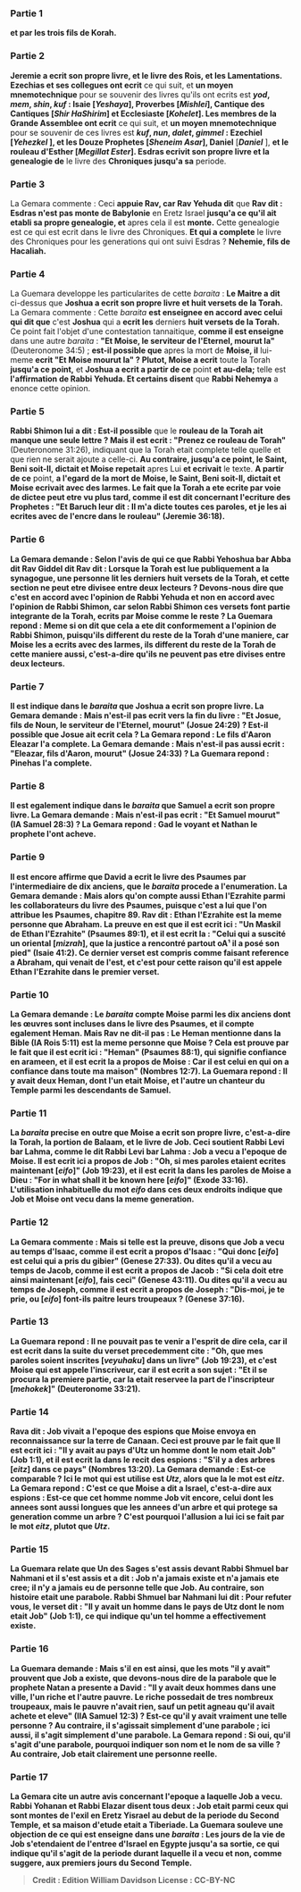 
### Partie 1
<b>et par les trois fils de Korah.</b>

### Partie 2
<b>Jeremie a ecrit son propre livre, et le livre des Rois, et les Lamentations. Ezechias et ses collegues ont ecrit</b> ce qui suit, et <b>un moyen mnemotechnique</b> pour se souvenir des livres qu'ils ont ecrits est <b><i>yod</i>, <i>mem</i>, <i>shin</i>, <i>kuf</i> : Isaie [<i>Yeshaya</i>], Proverbes [<i>Mishlei</i>], Cantique des Cantiques [<i>Shir HaShirim</i>] et Ecclesiaste [<i>Kohelet</i>]. Les membres de la Grande Assemblee ont ecrit</b> ce qui suit, et <b>un moyen mnemotechnique</b> pour se souvenir de ces livres est <b><i>kuf</i>, <i>nun</i>, <i>dalet</i>, <i>gimmel</i> : Ezechiel [<i>Yehezkel</i> ], et les Douze Prophetes [<i>Sheneim Asar</i>], Daniel</b> [<b><i>Daniel</i></b> ], <b>et le rouleau d'Esther [<i>Megillat Ester</i>]. Esdras ecrivit son propre livre et la genealogie de</b> le livre des <b>Chroniques jusqu'a sa</b> periode.

### Partie 3
La Gemara commente : Ceci <b>appuie Rav, car Rav Yehuda dit</b> que <b>Rav dit : Esdras n'est pas monte de Babylonie</b> en Eretz Israel <b>jusqu'a ce qu'il ait etabli sa propre genealogie, et</b> apres cela il est <b>monte.</b> Cette genealogie est ce qui est ecrit dans le livre des Chroniques. <b>Et qui a complete</b> le livre des Chroniques pour les generations qui ont suivi Esdras ? <b>Nehemie, fils de Hacaliah.</b>

### Partie 4
La Guemara developpe les particularites de cette <i>baraita</i> : <b>Le Maitre a dit</b> ci-dessus que <b>Joshua a ecrit son propre livre et huit versets de la Torah.</b> La Gemara commente : Cette <i>baraita</i> <b>est enseignee en accord avec celui qui dit que</b> c'est <b>Joshua</b> qui a <b>ecrit les</b> derniers <b>huit versets de la Torah.</b> Ce point fait l'objet d'une contestation tannaitique, <b>comme il est enseigne</b> dans une autre <i>baraita</i> : <b>"Et Moise, le serviteur de l'Eternel, mourut la"</b> (Deuteronome 34:5) ; <b>est-il possible que</b> apres la mort de <b>Moise, il</b> lui-meme <b>ecrit "Et Moise mourut la" ? Plutot, Moise a ecrit</b> toute la Torah <b>jusqu'a ce point,</b> et <b>Joshua a ecrit a partir de ce</b> point <b>et au-dela;</b> telle est <b>l'affirmation de Rabbi Yehuda. Et certains disent</b> que <b>Rabbi Nehemya</b> a enonce cette opinion.

### Partie 5
<b>Rabbi Shimon lui a dit : Est-il possible</b> que le <b>rouleau de la Torah ait manque une seule lettre ? Mais il est ecrit : "Prenez ce rouleau de Torah"</b> (Deuteronome 31:26), indiquant que la Torah etait complete telle quelle et que rien ne serait ajoute a celle-ci. <b>Au contraire, jusqu'a ce point, le Saint, Beni soit-Il, dictait et Moise repetait</b> apres Lui <b>et ecrivait</b> le texte. <b>A partir de ce</b> point, <b>a l'egard de la mort de Moise, <b>le Saint, Beni soit-Il, dictait et Moise ecrivait avec des larmes.</b> Le fait que la Torah a ete ecrite par voie de dictee peut etre vu <b>plus tard, comme il est dit</b> concernant l'ecriture des Prophetes : <b>"Et Baruch leur dit : Il m'a dicte toutes ces paroles, et je les ai ecrites avec de l'encre dans le rouleau"</b> (Jeremie 36:18).

### Partie 6
La Gemara demande : <b>Selon l'avis de qui</b> <b>ce que Rabbi Yehoshua bar Abba dit</b> <b>Rav Giddel dit</b> <b>Rav dit : </b> Lorsque la Torah est lue publiquement a la synagogue, <b>une</b> personne <b>lit les</b> derniers <b>huit versets de la Torah,</b> et cette section ne peut etre divisee entre deux lecteurs ? <b>Devons-nous dire</b> que <b>c'est</b> en accord avec l'opinion de <b>Rabbi Yehuda et non en accord avec</b> l'opinion de <b>Rabbi Shimon,</b> car selon Rabbi Shimon ces versets font partie integrante de la Torah, ecrits par Moise comme le reste ? La Guemara repond : <b>Meme</b> si <b>on dit</b> que cela a ete dit conformement a l'opinion de <b>Rabbi Shimon, puisqu'ils different</b> du reste de la Torah d'une maniere, car Moise les a ecrits avec des larmes, <b>ils different</b> du reste de la Torah de cette maniere aussi, c'est-a-dire qu'ils ne peuvent pas etre divises entre deux lecteurs.

### Partie 7
Il est indique dans le <i>baraita</i> que <b>Joshua a ecrit son propre livre.</b> La Gemara demande : <b>Mais n'est-il pas ecrit</b> vers la fin du livre : <b>"Et Josue, fils de Noun, le serviteur de l'Eternel, mourut"</b> (Josue 24:29) ? Est-il possible que Josue ait ecrit cela ? La Gemara repond : Le fils d'Aaron <b>Eleazar l'a complete.</b> La Gemara demande : <b>Mais n'est-il pas aussi <b>ecrit : "Eleazar, fils d'Aaron, mourut"</b> (Josue 24:33) ? La Guemara repond : <b>Pinehas l'a complete.</b>

### Partie 8
Il est egalement indique dans le <i>baraita</i> que <b>Samuel a ecrit son propre livre.</b> La Gemara demande : <b>Mais n'est-il pas ecrit : "Et Samuel mourut"</b> (IA Samuel 28:3) ? La Gemara repond : <b>Gad le voyant et Nathan le prophete l'ont acheve.</b>

### Partie 9
Il est encore affirme que <b>David a ecrit le livre des Psaumes par l'intermediaire de dix anciens,</b> que le <i>baraita</i> procede a l'enumeration. La Gemara demande : <b>Mais</b> alors <b>qu'on compte aussi Ethan l'Ezrahite</b> parmi les collaborateurs du livre des Psaumes, puisque c'est a lui que l'on attribue les Psaumes, chapitre 89. <b>Rav dit : Ethan l'Ezrahite est</b> la meme personne que <b>Abraham.</b> La preuve en est que <b>il est ecrit ici :</b> "Un Maskil de <b>Ethan l'Ezrahite"</b> (Psaumes 89:1), <b>et il est ecrit la : "Celui qui a suscité un oriental [<i>mizrah</i>], que la justice</b> a rencontré partout oA¹ il a posé son pied" (Isaie 41:2). Ce dernier verset est compris comme faisant reference a Abraham, qui venait de l'est, et c'est pour cette raison qu'il est appele Ethan l'Ezrahite dans le premier verset.

### Partie 10
La Gemara demande : Le <i>baraita</i> <b>compte Moise</b> parmi les dix anciens dont les œuvres sont incluses dans le livre des Psaumes, <b>et il</b> <b>compte egalement Heman. Mais Rav ne dit-il pas :</b> Le <b>Heman</b> mentionne dans la Bible (IA Rois 5:11) <b>est</b> la meme personne que <b>Moise ?</b> Cela est prouve par le fait que <b>il est ecrit ici : "Heman"</b> (Psaumes 88:1), qui signifie confiance en arameen, <b>et il est ecrit la</b> a propos de Moise : <b>Car il est celui en qui on a confiance dans toute ma maison"</b> (Nombres 12:7). La Guemara repond : <b>Il y avait deux Heman,</b> dont l'un etait Moise, et l'autre un chanteur du Temple parmi les descendants de Samuel.

### Partie 11
La <i>baraita</i> precise en outre que <b>Moise a ecrit son propre livre,</b> c'est-a-dire la Torah, <b>la portion de Balaam, et</b> le livre de <b>Job. Ceci soutient Rabbi Levi bar Lahma, comme le dit Rabbi Levi bar Lahma : Job</b> a vecu <b>a l'epoque de Moise. Il est ecrit ici</b> a propos de Job : <b>"Oh, si mes paroles etaient ecrites maintenant [<i>eifo</i>]"</b> (Job 19:23), <b>et il est ecrit la</b> dans les paroles de Moise a Dieu : <b>"For in what shall it be known here [<i>eifo</i>]"</b> (Exode 33:16). L'utilisation inhabituelle du mot <i>eifo</i> dans ces deux endroits indique que Job et Moise ont vecu dans la meme generation.

### Partie 12
La Gemara commente : <b>Mais</b> si telle est la preuve, <b>disons</b> que Job a vecu <b>au temps d'Isaac, comme il est ecrit</b> a propos d'Isaac : <b>"Qui donc [<i>eifo</i>] est celui qui a pris du gibier"</b> (Genese 27:33). <b>Ou dites</b> qu'il a vecu <b>au temps de Jacob, comme il est ecrit</b> a propos de Jacob : <b>"Si cela doit etre ainsi maintenant [<i>eifo</i>], fais ceci"</b> (Genese 43:11). <b>Ou dites</b> qu'il a vecu <b>au temps de Joseph, comme il est ecrit</b> a propos de Joseph : "Dis-moi, je te prie, <b>ou [<i>eifo</i>] font-ils paitre leurs troupeaux ?</b> (Genese 37:16).

### Partie 13
La Guemara repond : Il ne pouvait <b>pas te venir a l'esprit</b> de dire cela, <b>car il est ecrit</b> dans la suite du verset precedemment cite : <b>"Oh, que</b> mes paroles <b>soient inscrites [<i>veyuhaku</i>] dans un livre"</b> (Job 19:23), <b>et c'est Moise qui est appele l'inscriveur, car il est ecrit</b> a son sujet : <b>"Et il se procura la premiere partie, car la etait reservee la part de l'inscripteur [<i>mehokek</i>]"</b> (Deuteronome 33:21).

### Partie 14
<b>Rava dit : Job</b> vivait <b>a l'epoque des espions</b> que Moise envoya en reconnaissance sur la terre de Canaan. Ceci est prouve par le fait que <b>Il est ecrit ici : "Il y avait au pays d'Utz un homme dont le nom etait Job"</b> (Job 1:1), <b>et il est ecrit la</b> dans le recit des espions : <b>"S'il y a des arbres [<i>eitz</i>] dans ce pays"</b> (Nombres 13:20). La Gemara demande : <b>Est-ce comparable ? Ici</b> le mot qui est utilise est <b><i>Utz</i>,</b> alors que <b>la</b> le mot est <b><i>eitz</i>.</b> La Gemara repond : <b>C'est ce que Moise a dit a Israel,</b> c'est-a-dire aux espions : <b>Est-ce que cet homme</b> nomme Job vit encore, <b>celui dont les annees sont aussi longues que</b> les annees <b>d'un arbre et qui protege sa generation comme un arbre ?</b> C'est pourquoi l'allusion a lui ici se fait par le mot <i>eitz</i>, plutot que <i>Utz</i>.

### Partie 15
La Guemara relate que <b>Un des Sages s'est assis devant Rabbi Shmuel bar Nahmani et il s'est assis et a dit : Job n'a jamais existe et n'a jamais ete cree;</b> il n'y a jamais eu de personne telle que Job. <b>Au contraire,</b> son histoire <b>etait une parabole.</b> Rabbi Shmuel bar Nahmani <b>lui dit : </b> Pour refuter <b>vous, le verset dit : "Il y avait un homme dans le pays de Utz dont le nom etait Job"</b> (Job 1:1), ce qui indique qu'un tel homme a effectivement existe.

### Partie 16
La Guemara demande : <b>Mais s'il en est ainsi,</b> que les mots "il y avait" prouvent que Job a existe, que devons-nous dire de la parabole que le prophete Natan a presente a David : "Il y avait deux hommes dans une ville, l'un riche et l'autre pauvre. Le riche possedait de tres nombreux troupeaux, <b>mais le pauvre n'avait rien, sauf un petit agneau qu'il avait achete et eleve"</b> (IIA Samuel 12:3) ? <b>Est-ce qu'il y avait</b> vraiment une telle personne ? <b>Au contraire, il s'agissait simplement d'une parabole ; ici aussi, il s'agit simplement d'une parabole.</b> La Gemara repond : <b>Si oui,</b> qu'il s'agit d'une parabole, <b>pourquoi</b> indiquer <b>son nom et le nom de sa ville ?</b> Au contraire, Job etait clairement une personne reelle.

### Partie 17
La Gemara cite un autre avis concernant l'epoque a laquelle Job a vecu. <b>Rabbi Yohanan et Rabbi Elazar disent tous deux : Job etait parmi ceux qui sont montes de l'exil</b> en Eretz Yisrael au debut de la periode du Second Temple, <b>et sa maison d'etude etait a Tiberiade.</b> La Guemara <b>souleve une objection</b> de ce qui est enseigne dans une <i>baraita</i> : <b>Les jours de la vie de Job</b> s'etendaient <b>de l'entree d'Israel en Egypte jusqu'a sa sortie,</b> ce qui indique qu'il s'agit de la periode durant laquelle il a vecu et non, comme suggere, aux premiers jours du Second Temple.

>Credit : Edition William Davidson
>License : CC-BY-NC
